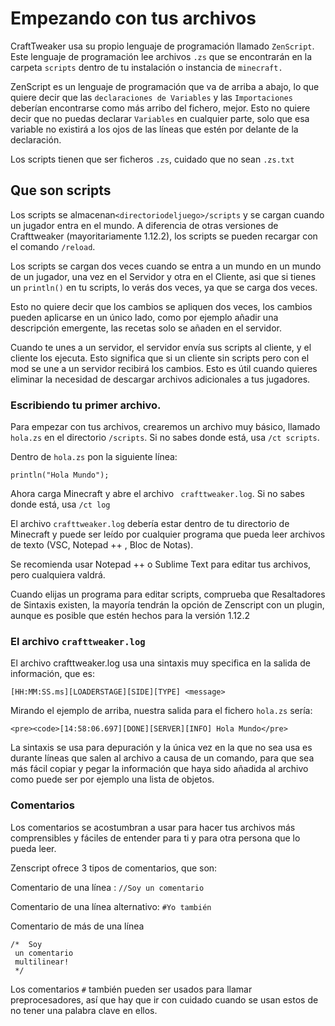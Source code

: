 # Empezando con tus archivos

CraftTweaker usa su propio lenguaje de programación llamado ` ZenScript `. Este lenguaje de programación lee archivos ` .zs ` que se encontrarán en la carpeta ` scripts ` dentro de tu instalación o instancia de ` minecraft. `

ZenScript es un lenguaje de programación que va de arriba a abajo, lo que quiere decir que las ` declaraciones de Variables ` y las ` Importaciones ` deberían encontrarse como más arribo del fichero, mejor. Esto no quiere decir que no puedas declarar ` Variables ` en cualquier parte, solo que esa variable no existirá a los ojos de las líneas que estén por delante de la declaración.


Los scripts tienen que ser ficheros `.zs`, cuidado que no sean `.zs.txt`

## Que son scripts

Los scripts se almacenan`<directoriodeljuego>/scripts` y se cargan cuando un jugador entra en el mundo. A diferencia de otras versiones de Crafttweaker (mayoritariamente 1.12.2), los scripts se pueden recargar con el comando `/reload`.

Los scripts se cargan dos veces cuando se entra a un mundo en un mundo de un jugador, una vez en el Servidor y otra en el Cliente, asi que si tienes un `println()` en tu scripts, lo verás dos veces, ya que se carga dos veces.

Esto no quiere decir que los cambios se apliquen dos veces, los cambios pueden aplicarse en un único lado, como por ejemplo añadir una descripción emergente, las recetas solo se añaden en el servidor.

Cuando te unes a un servidor, el servidor envía sus scripts al cliente, y el cliente los ejecuta. Esto significa que si un cliente sin scripts pero con el mod se une a un servidor recibirá los cambios. Esto es útil cuando quieres eliminar la necesidad de descargar archivos adicionales a tus jugadores.


### Escribiendo tu primer archivo.

Para empezar con tus archivos, crearemos un archivo muy básico, llamado ` hola.zs ` en el directorio ` /scripts `. Si no sabes donde está, usa `/ct scripts`.

Dentro de ` hola.zs ` pon la siguiente línea:

```zenscript
println("Hola Mundo");
```

Ahora carga Minecraft y abre el archivo ` crafttweaker.log`. Si no sabes donde está, usa `/ct log`

El archivo ` crafttweaker.log ` debería estar dentro de tu directorio de Minecraft y puede ser leído por cualquier programa que pueda leer archivos de texto (VSC, Notepad ++ , Bloc de Notas).

Se recomienda usar Notepad ++ o Sublime Text para editar tus archivos, pero cualquiera valdrá.

Cuando elijas un programa para editar scripts, comprueba que Resaltadores de Sintaxis existen, la mayoría tendrán la opción de Zenscript con un plugin, aunque es posible que estén hechos para la versión 1.12.2



### El archivo ` crafttweaker.log `

<p spaces-before="0">El archivo crafttweaker.log usa una sintaxis muy specifica en la salida de información, que es:</p>


```
[HH:MM:SS.ms][LOADERSTAGE][SIDE][TYPE] <message>
```

Mirando el ejemplo de arriba, nuestra salida para el fichero `hola.zs` sería: </p>

```
<pre><code>[14:58:06.697][DONE][SERVER][INFO] Hola Mundo</pre>
```

La sintaxis se usa para depuración y la única vez en la que no sea usa es durante líneas que salen al archivo a causa de un comando, para que sea más fácil copiar y pegar la información que haya sido añadida al archivo como puede ser por ejemplo una lista de objetos. 

### Comentarios

Los comentarios se acostumbran a usar para hacer tus archivos más comprensibles y fáciles de entender para ti y para otra persona que lo pueda leer.

Zenscript ofrece 3 tipos de comentarios, que son:

Comentario de una línea : ` //Soy un comentario `

Comentario de una línea alternativo: ` #Yo también `

Comentario de más de una línea
```
/*  Soy 
 un comentario 
 multilinear!
 */
```

Los comentarios `#` también pueden ser usados para llamar preprocesadores, así que hay que ir con cuidado cuando se usan estos de no tener una palabra clave en ellos.

